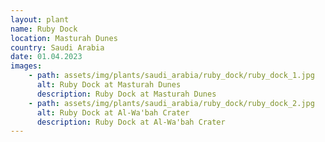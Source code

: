 ```yaml
---
layout: plant
name: Ruby Dock
location: Masturah Dunes
country: Saudi Arabia
date: 01.04.2023
images:
    - path: assets/img/plants/saudi_arabia/ruby_dock/ruby_dock_1.jpg
      alt: Ruby Dock at Masturah Dunes
      description: Ruby Dock at Masturah Dunes
    - path: assets/img/plants/saudi_arabia/ruby_dock/ruby_dock_2.jpg
      alt: Ruby Dock at Al-Wa'bah Crater
      description: Ruby Dock at Al-Wa'bah Crater
---
```

